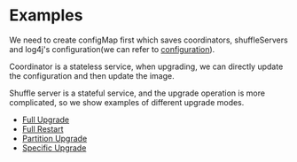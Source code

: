<!--
  ~ Licensed to the Apache Software Foundation (ASF) under one or more
  ~ contributor license agreements.  See the NOTICE file distributed with
  ~ this work for additional information regarding copyright ownership.
  ~ The ASF licenses this file to You under the Apache License, Version 2.0
  ~ (the "License"); you may not use this file except in compliance with
  ~ the License.  You may obtain a copy of the License at
  ~
  ~    http://www.apache.org/licenses/LICENSE-2.0
  ~
  ~ Unless required by applicable law or agreed to in writing, software
  ~ distributed under the License is distributed on an "AS IS" BASIS,
  ~ WITHOUT WARRANTIES OR CONDITIONS OF ANY KIND, either express or implied.
  ~ See the License for the specific language governing permissions and
  ~ limitations under the License.
  -->

# Examples

We need to create configMap first which saves coordinators, shuffleServers and log4j's configuration(we can refer
to [configuration](configuration.yaml)).

Coordinator is a stateless service, when upgrading, we can directly update the configuration and then update the image.

Shuffle server is a stateful service, and the upgrade operation is more complicated, so we show examples of different
upgrade modes.

- [Full Upgrade](full-upgrade)
- [Full Restart](full-restart)
- [Partition Upgrade](partition-upgrade)
- [Specific Upgrade](specific-upgrade)